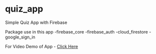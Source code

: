 # quiz_app

Simple Quiz App with Firebase

Package use in this app
-firebase_core
-firebase_auth
-cloud_firestore
-google_sign_in

For Video Demo of App - [Click Here](https://drive.google.com/file/d/1ENbicuqllfC905Lv9MOfEBe4RN2pnOS3/view?usp=sharing)
